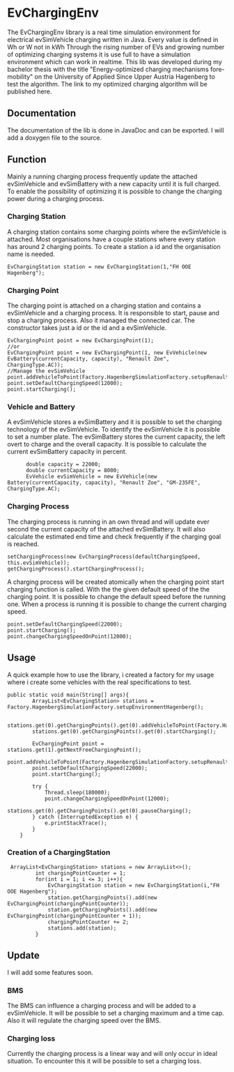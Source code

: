 # EvChargingEnv
The EvChargingEnv library is a real time simulation environment for electrical evSimVehicle charging 
written in Java. Every value is defined in Wh or W not in kWh Through the rising number of EVs and growing number of optimizing charging systems it is use full to have a simulation environment which can work in realtime. This lib was developed during my bachelor thesis with the title "Energy-optimized charging mechanisms fore-mobility" on the University of Applied Since Upper Austria Hagenberg to test the algorithm. The link to my optimized charging algorithm will be published here.

## Documentation
The documentation of the lib is done in JavaDoc and can be exported. I will add a doxygen file to the source.

## Function
Mainly a running charging process frequently update the attached evSimVehicle and evSimBattery with a new capacity until it is full charged.
To enable the possibility of optimizing it is possible to change the charging power during a charging process. 

### Charging Station
A charging station contains some charging points where the evSimVehicle is attached. Most organisations have a couple stations where every station has around 2 charging points.
To create a station a id and the organisation name is needed. 
```
EvChargingStation station = new EvChargingStation(1,"FH OOE Hagenberg");
```

### Charging Point
The charging point is attached on a charging station and contains a evSimVehicle and a charging process. It is responsible to start, pause and stop a charging process. Also it managed the connected car. The constructor takes just a id or the id and a evSimVehicle. 

```
EvChargingPoint point = new EvChargingPoint(1);
//or
EvChargingPoint point = new EvChargingPoint(1, new EvVehicle(new EvBattery(currentCapacity, capacity), "Renault Zoe", ChargingType.AC));
//Manage the evSimVehicle
point.addVehicleToPoint(Factory.HagenbergSimulationFactory.setupRenaultZoe());
point.setDefaultChargingSpeed(12000);
point.startCharging();
```

### Vehicle and Battery
A evSimVehicle stores a evSimBattery and it is possible to set the charging technology of the evSimVehicle. To identify the evSimVehicle it is possible to set a number plate. The evSimBattery stores the current capacity, the left overt to charge and the overall capacity.
It is possible to calculate the current evSimBattery capacity in percent.
```
      double capacity = 22000;
      double currentCapacity = 8000;
      EvVehicle evSimVehicle = new EvVehicle(new Battery(currentCapacity, capacity), "Renault Zoe", "GM-235FE", ChargingType.AC);
```

### Charging Process
The charging process is running in an own thread and will update ever second the current capacity of the attached evSimBattery.
It will also calculate the estimated end time and check frequently if the charging goal is reached.
```
setChargingProcess(new EvChargingProcess(defaultChargingSpeed, this.evSimVehicle));
getChargingProcess().startChargingProcess();
```
A charging process will be created atomically when the charging point start charging function is called. With the the given default speed of the the charging point. It is possible to change the default speed before the running one. When a process is running it is possible to change the current charging speed.
```
point.setDefaultChargingSpeed(22000);
point.startCharging();
point.changeChargingSpeedOnPoint(12000);
```

## Usage
A quick example how to use the library, i created a factory for my usage where i create some vehicles with the real specifications to test.
```
public static void main(String[] args){
        ArrayList<EvChargingStation> stations = Factory.HagenbergSimulationFactory.setupEnvironmentHagenberg();

        stations.get(0).getChargingPoints().get(0).addVehicleToPoint(Factory.HagenbergSimulationFactory.setupTeslaModel3());
        stations.get(0).getChargingPoints().get(0).startCharging();
        
        EvChargingPoint point = stations.get(1).getNextFreeChargingPoint();
        point.addVehicleToPoint(Factory.HagenbergSimulationFactory.setupRenaultZoe());
        point.setDefaultChargingSpeed(22000);
        point.startCharging();

        try {
            Thread.sleep(180000);
            point.changeChargingSpeedOnPoint(12000);
            stations.get(0).getChargingPoints().get(0).pauseCharging();
        } catch (InterruptedException e) {
            e.printStackTrace();
        }
    }
```

### Creation of a ChargingStation 
```
 ArrayList<EvChargingStation> stations = new ArrayList<>();
         int chargingPointCounter = 1;
         for(int i = 1; i <= 3; i++){
             EvChargingStation station = new EvChargingStation(i,"FH OOE Hagenberg");
             station.getChargingPoints().add(new EvChargingPoint(chargingPointCounter));
             station.getChargingPoints().add(new EvChargingPoint(chargingPointCounter + 1));
             chargingPointCounter += 2;
             stations.add(station);
         }
```

## Update
I will add some features soon.
### BMS
The BMS can influence a charging process and will be added to a evSimVehicle. It will be possible to set a charging maximum and a time cap. Also it will regulate the charging speed over the BMS. 
### Charging loss
Currently the charging process is a linear way and will only occur in ideal situation. To encounter this it will be possible to set a charging loss. 
